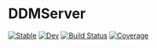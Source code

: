 # DDMServer

[![Stable](https://img.shields.io/badge/docs-stable-blue.svg)](https://ahnlabb.github.io/DDMServer.jl/stable)
[![Dev](https://img.shields.io/badge/docs-dev-blue.svg)](https://ahnlabb.github.io/DDMServer.jl/dev)
[![Build Status](https://github.com/ahnlabb/DDMServer.jl/actions/workflows/CI.yml/badge.svg?branch=main)](https://github.com/ahnlabb/DDMServer.jl/actions/workflows/CI.yml?query=branch%3Amain)
[![Coverage](https://codecov.io/gh/ahnlabb/DDMServer.jl/branch/main/graph/badge.svg)](https://codecov.io/gh/ahnlabb/DDMServer.jl)
